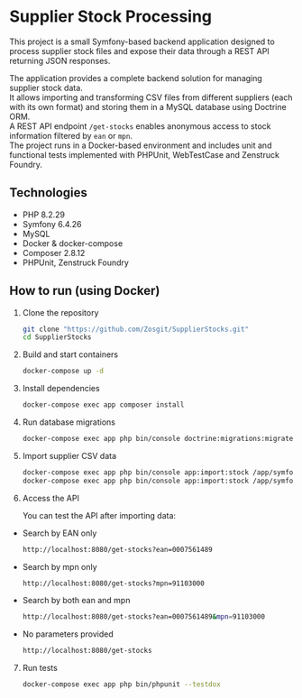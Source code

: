 # Supplier Stock Processing

This project is a small Symfony-based backend application designed to process supplier stock files and expose their data through a REST API returning JSON responses.

The application provides a complete backend solution for managing supplier stock data.  
It allows importing and transforming CSV files from different suppliers (each with its own format) and storing them in a MySQL database using Doctrine ORM.  
A REST API endpoint `/get-stocks` enables anonymous access to stock information filtered by `ean` or `mpn`.  
The project runs in a Docker-based environment and includes unit and functional tests implemented with PHPUnit, WebTestCase and Zenstruck Foundry.

## Technologies
- PHP 8.2.29
- Symfony 6.4.26
- MySQL
- Docker & docker-compose
- Composer 2.8.12
- PHPUnit, Zenstruck Foundry

## How to run (using Docker)

1. Clone the repository
    ```bash
   git clone "https://github.com/Zosgit/SupplierStocks.git"
   cd SupplierStocks
2. Build and start containers
    ```bash
    docker-compose up -d
3. Install dependencies
    ```bash
    docker-compose exec app composer install
4. Run database migrations
    ```bash
    docker-compose exec app php bin/console doctrine:migrations:migrate
5. Import supplier CSV data
    ```bash
    docker-compose exec app php bin/console app:import:stock /app/symfony/data/lorotom.csv Lorotom
    docker-compose exec app php bin/console app:import:stock /app/symfony/data/trah.csv Trah
6. Access the API

    You can test the API after importing data:

- Search by EAN only
    ```bash
    http://localhost:8080/get-stocks?ean=0007561489

- Search by mpn only
    ```bash
    http://localhost:8080/get-stocks?mpn=91103000

- Search by both ean and mpn
    ```bash
    http://localhost:8080/get-stocks?ean=0007561489&mpn=91103000

- No parameters provided 
    ```bash
    http://localhost:8080/get-stocks
7. Run tests
    ```bash
    docker-compose exec app php bin/phpunit --testdox